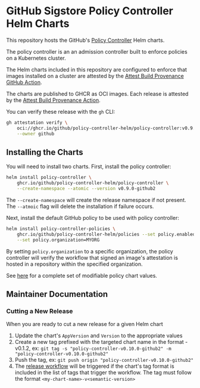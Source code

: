 # GitHub Sigstore Policy Controller Helm Charts

This repository hosts the GitHub's [Policy Controller](https://github.com/github/policy-controller) Helm charts.

The policy controller is an an admission controller built to enforce policies
on a Kubernetes cluster.

The Helm charts included in this repository are configured to enforce that
images installed on a cluster are attested by the
[Attest Build Provenance GitHub Action](https://github.com/actions/attest-build-provenance).

The charts are published to GHCR as OCI images. Each release is attested by
the [Attest Build Provenance Action](https://github.com/actions/attest-build-provenance).

You can verify these release with the `gh` CLI:
```bash
gh attestation verify \
    oci://ghcr.io/github/policy-controller-helm/policy-controller:v0.9.0-github2 \
    --owner github
```

## Installing the Charts

You will need to install two charts. First, install the policy controller:

```bash
helm install policy-controller \
    ghcr.io/github/policy-controller-helm/policy-controller \
    --create-namespace --atomic --version v0.9.0-github2
```

The `--create-namespace` will create the release namespace if not present.
The `--atmoic` flag will delete the installation if failure occurs. 

Next, install the default GitHub policy to be used with policy controller:

```bash
helm install policy-controller-policies \
    ghcr.io/github/policy-controller-helm/policies --set policy.enabled=true \
    --set policy.organization=MYORG
```

By setting `policy.organization` to a specific organization, the policy
controller will verify the workflow that signed an image's attestation is hosted
in a repository within the specified organization.

See [here](charts/policies/values.yaml) for a complete set of modifiable 
policy chart values.

## Maintainer Documentation

### Cutting a New Release

When you are ready to cut a new release for a given Helm chart

1. Update the chart's `AppVersion` and `Version` to the appropriate values
1. Create a new tag prefixed with the targeted chart name in the format <my-chart-name>-v0.1.2, ex: `git tag -s "policy-controller-v0.10.0-github2" -m "policy-controller-v0.10.0-github2"`
1. Push the tag, ex: `git push origin "policy-controller-v0.10.0-github2"`
1. The [release workflow](.github/workflows/release.yml) will be triggered if 
the chart's tag format is included in the list of tags that trigger the workflow.
The tag must follow the format `<my-chart-name>-v<semantic-version>`
